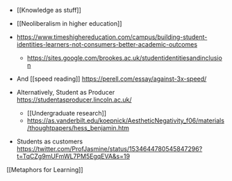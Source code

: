 - [[Knowledge as stuff]]
- [[Neoliberalism in higher education]]

- https://www.timeshighereducation.com/campus/building-student-identities-learners-not-consumers-better-academic-outcomes
	-  https://sites.google.com/brookes.ac.uk/studentidentitiesandinclusion

- And [[speed reading]] https://perell.com/essay/against-3x-speed/

- Alternatively, Student as Producer https://studentasproducer.lincoln.ac.uk/
	-  [[Undergraduate research]]
	-  https://as.vanderbilt.edu/koepnick/AestheticNegativity_f06/materials/thoughtpapers/hess_benjamin.htm

- Students as customers https://twitter.com/ProfJasmine/status/1534644780545847296?t=TqCZg9mUFmWL7PM5EgqEVA&s=19

[[Metaphors for Learning]]
